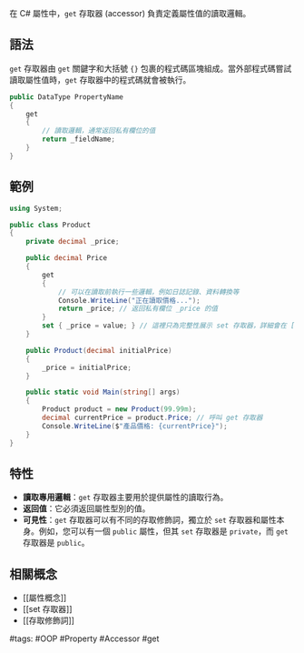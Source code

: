 

在 C# 屬性中，`get` 存取器 (accessor) 負責定義屬性值的讀取邏輯。

## 語法

`get` 存取器由 `get` 關鍵字和大括號 `{}` 包裹的程式碼區塊組成。當外部程式碼嘗試讀取屬性值時，`get` 存取器中的程式碼就會被執行。

```csharp
public DataType PropertyName
{
    get
    {
        // 讀取邏輯，通常返回私有欄位的值
        return _fieldName;
    }
}
```

## 範例

```csharp
using System;

public class Product
{
    private decimal _price;

    public decimal Price
    {
        get
        {
            // 可以在讀取前執行一些邏輯，例如日誌記錄、資料轉換等
            Console.WriteLine("正在讀取價格...");
            return _price; // 返回私有欄位 _price 的值
        }
        set { _price = value; } // 這裡只為完整性展示 set 存取器，詳細會在 [[C# set 存取器]] 中說明
    }

    public Product(decimal initialPrice)
    {
        _price = initialPrice;
    }

    public static void Main(string[] args)
    {
        Product product = new Product(99.99m);
        decimal currentPrice = product.Price; // 呼叫 get 存取器
        Console.WriteLine($"產品價格: {currentPrice}");
    }
}
```

## 特性

- **讀取專用邏輯**：`get` 存取器主要用於提供屬性的讀取行為。
- **返回值**：它必須返回屬性型別的值。
- **可見性**：`get` 存取器可以有不同的存取修飾詞，獨立於 `set` 存取器和屬性本身。例如，您可以有一個 `public` 屬性，但其 `set` 存取器是 `private`，而 `get` 存取器是 `public`。

## 相關概念

- [[屬性概念]]
- [[set 存取器]]
- [[存取修飾詞]]

#tags: #OOP #Property #Accessor #get
